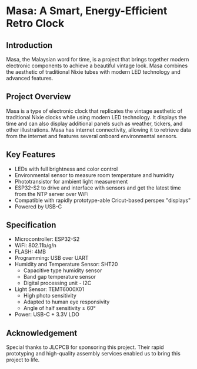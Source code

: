**Masa: A Smart, Energy-Efficient Retro Clock**
=====================================================
**Introduction**
---------------
Masa, the Malaysian word for time, is a project that brings together modern electronic components to achieve a beautiful vintage look. Masa combines the aesthetic of traditional Nixie tubes with modern LED technology and advanced features.

**Project Overview**
--------------------
Masa is a type of electronic clock that replicates the vintage aesthetic of traditional Nixie clocks while using modern LED technology. It displays the time and can also display additional panels such as weather, tickers, and other illustrations. Masa has internet connectivity, allowing it to retrieve data from the internet and features several onboard environmental sensors.

**Key Features**
----------------
* LEDs with full brightness and color control
* Environmental sensor to measure room temperature and humidity
* Phototransistor for ambient light measurement
* ESP32-S2 to drive and interface with sensors and get the latest time from the NTP server over WiFi
* Compatible with rapidly prototype-able Cricut-based perspex "displays"
* Powered by USB-C

**Specification**
---------------
* Microcontroller: ESP32-S2
* WiFi: 802.11b/g/n
* FLASH: 4MB
* Programming: USB over UART
* Humidity and Temperature Sensor: SHT20
    + Capacitive type humidity sensor
    + Band gap temperature sensor
    + Digital processing unit - I2C
* Light Sensor: TEMT6000X01
    + High photo sensitivity
    + Adapted to human eye responsivity
    + Angle of half sensitivity ± 60°
* Power: USB-C + 3.3V LDO

**Acknowledgement**
----------------
Special thanks to JLCPCB for sponsoring this project. Their rapid prototyping and high-quality assembly services enabled us to bring this project to life.
